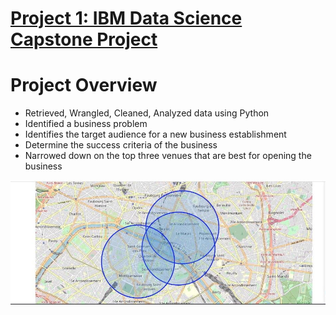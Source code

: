 

# [Project 1: IBM Data Science Capstone Project](https://github.com/EstherOgundipe/Data-Science-Porfolio)

# Project Overview
* Retrieved, Wrangled, Cleaned, Analyzed data using Python
* Identified a business problem 
* Identifies the target audience for a new business establishment
* Determine the success criteria of the business
* Narrowed down on the top three venues that are best for opening the business

![](/images/battle%20of%20neighborhods.jpeg)
